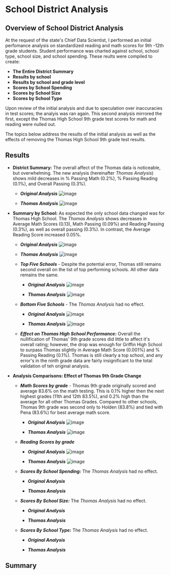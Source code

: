 # School District Analysis

## Overview of School District Analysis

At the request of the state's Chief Data Scientist, I performed an initial  perfomance analysis on standardized reading and math scores for 9th -12th grade students.  Student performance was charted against school, school type, school size, and school spending.  These reults were compiled to create:

  - **The Entire District Summary**
  - **Results by school**
  - **Results by school and grade level**
  - **Scores by School Spending**
  - **Scores by School Size**
  - **Scores by School Type**
  
 Upon review of the initial analysis and due to speculation over inaccuracies in test scores; the analyis was ran again.  This second analysis mirrored the first, except the Thomas High School 9th grade test scores for math and reading were nulled out.  
 
 The topics below address the results of the initial analysis as well as the effects of removing the Thomas High School 9th grade test results.
 
 ## Results
 
- **District Summary:** The overall affect of the Thomas data is noticeable, but overwhelming.  The new analysis (hereinafter *Thomas Analysis*) shows mild decreases in % Passing Math (0.2%), % Passing Reading (0.1%), and Overall Passing (0.3%).  
  - ***Original Analysis*** 
 ![image](https://user-images.githubusercontent.com/91850824/148695200-e10d5c16-5e2b-44d4-8fab-c321ce78daba.png)

  - ***Thomas Analysis***
![image](https://user-images.githubusercontent.com/91850824/148695194-ee5690c8-d9f7-4315-af0e-ea58045f17b3.png)
 
- **Summary by School:** As expected the only school data changed was for Thomas High School.  The *Thomas Analysis* shows decreases in Average Math Scores (0.13), Math Passing (0.09%) and Reading Passing (0.3%), as well as overall passing (0.3%).  In contrast, the Average Reading Score increased 0.05%.
  - ***Original Analysis*** 
  ![image](https://user-images.githubusercontent.com/91850824/148695577-7a3f3a2f-eeeb-401b-a36e-01a92dc9756b.png)

  - ***Thomas Analysis***
  ![image](https://user-images.githubusercontent.com/91850824/148695580-f180f3bf-963f-4f65-9ce6-69692253dad4.png)

  - ***Top Five Schools*** - Despite the potential error, Thomas still remains second overall on the list of top performing schools.  All other data remains the same.
    - ***Original Analysis*** 
  ![image](https://user-images.githubusercontent.com/91850824/148695631-12195c74-e729-49c6-85ee-a65707fde8f2.png)

    - ***Thomas Analysis***
  ![image](https://user-images.githubusercontent.com/91850824/148695638-62333979-c051-4afb-a86e-40284cdc7dc6.png)

  - ***Bottom Five Schools*** - The *Thomas Analysis* had no effect.
     - ***Original Analysis*** 
  ![image](https://user-images.githubusercontent.com/91850824/148695781-4eaba37c-68dc-4405-bbe5-e8bf58f1d813.png) 

    - ***Thomas Analysis***
  ![image](https://user-images.githubusercontent.com/91850824/148695787-f92ff092-45ae-4cfc-8b83-277304662ad9.png)

  - ***Effect on Thomas High School Performance:*** Overall the nullification of Thomas' 9th grade scores did little to affect it's overall rating; however, the drop was enough for Griffin High School to surpass Thomas slightly in Average Math Score (0.001%) and % Passing Reading (0.1%).  Thomas is still clearly a top school, and any error's in the ninth grade data are fairly insignificant to the total validation of teh original analysis.

- **Analysis Comparisons: Effect of Thomas 9th Grade Change**
  - ***Math Scores by grade*** - Thomas 9th grade originally scored and average 83.6% on the math testing.  This is 0.1% higher then the next highest grades (11th and 12th 83.5%), and 0.2% high than the average for all other Thomas Grades.  Compared to other schools, Thomas 9th grade was second only to Holden (83.8%) and tied with Pena (83.6%) for best average math score. 
    - ***Original Analysis*** 
    ![image](https://user-images.githubusercontent.com/91850824/148696680-578da15a-91a7-45ba-b1b3-839bcb97f874.png)

    - ***Thomas Analysis***
    ![image](https://user-images.githubusercontent.com/91850824/148696677-e2322a6e-e8a2-4e67-b704-b54500b55a3d.png)

  - ***Reading Scores by grade***
    - ***Original Analysis*** 
    ![image](https://user-images.githubusercontent.com/91850824/148696698-6b109d34-7625-423a-84ae-3059b72adef7.png)

    - ***Thomas Analysis***
    ![image](https://user-images.githubusercontent.com/91850824/148696701-3b3e157c-c506-4d0d-981e-ec469cb0a660.png)

  - ***Scores By School Spending:*** The *Thomas Analysis* had no effect.
    - ***Original Analysis*** 

    - ***Thomas Analysis***


  - ***Scores By School Size:*** The *Thomas Analysis* had no effect.
    - ***Original Analysis*** 

    - ***Thomas Analysis***


  - ***Scores By School Type:*** The *Thomas Analysis* had no effect.
    - ***Original Analysis*** 

    - ***Thomas Analysis***


## Summary
